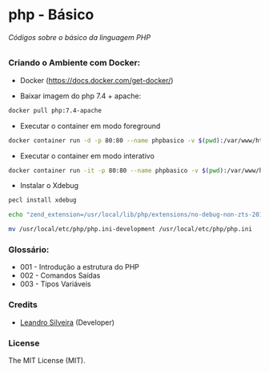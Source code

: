 # php - Básico

###### Códigos sobre o básico da linguagem PHP

### Criando o Ambiente com Docker:

- Docker (https://docs.docker.com/get-docker/)

- Baixar imagem do php 7.4 + apache:
```bash
docker pull php:7.4-apache
```

- Executar o container em modo foreground 
```bash
docker container run -d -p 80:80 --name phpbasico -v $(pwd):/var/www/html php:7.4-apache
```

- Executar o container em modo interativo
```bash
docker container run -it -p 80:80 --name phpbasico -v $(pwd):/var/www/html php:7.4-apache /bin/bash
```

- Instalar o Xdebug
```bash
pecl install xdebug
```
```bash
echo "zend_extension=/usr/local/lib/php/extensions/no-debug-non-zts-20190902/xdebug.so" >> /usr/local/etc/php/php.ini-development
```

```bash
mv /usr/local/etc/php/php.ini-development /usr/local/etc/php/php.ini
```
### Glossário:

- 001 - Introdução a estrutura do PHP
- 002 - Comandos Saídas
- 003 - Tipos Variáveis

### Credits

- [Leandro Silveira](https://github.com/silveirajedi) (Developer)

### License

The MIT License (MIT).

